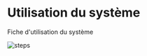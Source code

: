 # Utilisation du système

Fiche d'utilisation du système

![steps](https://github.com/fga-eps-mds/2020.2-Anunbis/assets/54644626/47d53186-e999-4cc0-9c89-21109b96a186)
